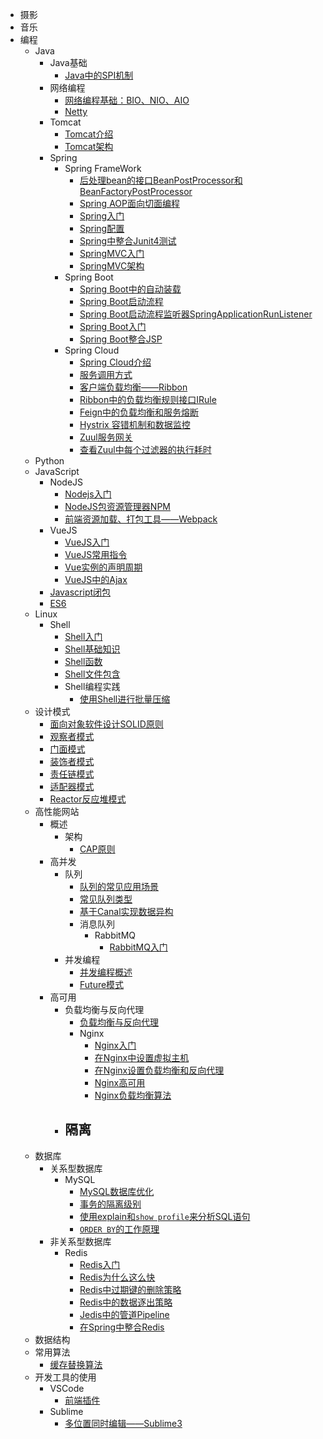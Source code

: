 - 摄影
- 音乐
- 编程
  - Java
    - Java基础
      - [Java中的SPI机制](./docs/programming/java/Java_base/SPI_specification_in_Java.md)
    - 网络编程
      - [网络编程基础：BIO、NIO、AIO](./docs/programming/java/Network_programming/Network_programming_basics.md)
      - [Netty](./docs/programming/java/Network_programming/Netty.md)
    - Tomcat
      - [Tomcat介绍](./docs/programming/java/tomcat/Introduction_of_Tomcat.md)
      - [Tomcat架构](./docs/programming/java/tomcat/Tomcat_architecture.md)
    - Spring
      - Spring FrameWork
        - [后处理bean的接口BeanPostProcessor和BeanFactoryPostProcessor](./docs/programming/java/spring/spring_framework/Post-processing_bean_interfaces_BeanPostProcessor_and_BeanFactoryPostProcessor.md)
        - [Spring AOP面向切面编程](./docs/programming/java/spring/spring_framework/Spring_AOP-Aspect_Oriented_Programming.md)
        - [Spring入门](./docs/programming/java/spring/spring_framework/Getting_started_with_Spring.md)
        - [Spring配置](./docs/programming/java/spring/spring_framework/Spring_configuration.md)
        - [Spring中整合Junit4测试](./docs/programming/java/spring/spring_framework/Test_with_Junit4_in_Spring.md)
        - [SpringMVC入门](./docs/programming/java/spring/spring_framework/Getting_started_with_SpringMVC.md)
        - [SpringMVC架构](./docs/programming/java/spring/spring_framework/SpringMVC_architecture.md)
      - Spring Boot
        - [Spring Boot中的自动装载](./docs/programming/java/spring/spring_boot/Automatic_loading_mechanism_in_Spring_Boot.md)
        - [Spring Boot启动流程](./docs/programming/java/spring/spring_boot/Spring_Boot_startup_process.md)
        - [Spring Boot启动流程监听器SpringApplicationRunListener](./docs/programming/java/spring/spring_boot/Spring_Boot_startup_process_monitor-SpringApplicationRunListener.md)
        - [Spring Boot入门](./docs/programming/java/spring/spring_boot/Getting_started_with_Spring_Boot.md)
        - [Spring Boot整合JSP](./docs/programming/java/spring/spring_boot/Use_JSP_in_Spring_Boot.md)
      - Spring Cloud
        - [Spring Cloud介绍](./docs/programming/java/spring/spring_cloud/Introduction_to_Spring_Cloud.md)
        - [服务调用方式](./docs/programming/java/spring/spring_cloud/Service_calling_method.md)
        - [客户端负载均衡——Ribbon](./docs/programming/java/spring/spring_cloud/Load_balancing-Ribbon.md)
        - [Ribbon中的负载均衡规则接口IRule](./docs/programming/java/spring/spring_cloud/Load_balancing_rules_interface-IRule_in_Ribbon.md)
        - [Feign中的负载均衡和服务熔断](./docs/programming/java/spring/spring_cloud/Load_balancing_and_service_fuse_in_Feign.md)
        - [Hystrix 容错机制和数据监控](./docs/programming/java/spring/spring_cloud/Fault_tolerance_mechanism_and_data_monitoring_in_Hystrix.md)
        - [Zuul服务网关](./docs/programming/java/spring/spring_cloud/Service_Gateway-Zuul.md)
        - [查看Zuul中每个过滤器的执行耗时](./docs/programming/java/spring/spring_cloud/View_the_execution_time_of_each_filter_in_Zuul.md)
  - Python
  - JavaScript
    - NodeJS
      - [Nodejs入门](./docs/programming/JavaScript/nodejs/Getting_started_with_nodejs.md)
      - [NodeJS包资源管理器NPM](./docs/programming/JavaScript/nodejs/Node_Package_Manager-NPM.md)
      - [前端资源加载、打包工具——Webpack](./docs/programming/JavaScript/nodejs/Front-end_resource_loading_and_packaging_tools-Webpack.md)
    - VueJS
      - [VueJS入门](./docs/programming/JavaScript/VueJS/Getting_started_with_VueJS.md)
      - [VueJS常用指令](./docs/programming/JavaScript/VueJS/Common_commands-VueJS.md)
      - [Vue实例的声明周期](./docs/programming/JavaScript/VueJS/Vue_instance_life_cycle.md)
      - [VueJS中的Ajax](./docs/programming/JavaScript/VueJS/Ajax_in_VueJS.md)
    - [Javascript闭包](./docs/programming/JavaScript/Closures_in_JavaScript.md)
    - [ES6](./docs/programming/JavaScript/ES6.md)
  - Linux
    - Shell
      - [Shell入门](./docs/programming/linux/shell/Getting_startted_with_Shell.md)
      - [Shell基础知识](./docs/programming/linux/shell/Basic_knowledge_of_Shell_programming.md)
      - [Shell函数](./docs/programming/linux/shell/Functions_in_Shell.md)
      - [Shell文件包含](./docs/programming/linux/shell/Shell_file_contains.md)
      - Shell编程实践
        - [使用Shell进行批量压缩](./docs/programming/linux/shell/Shell_programming_practice/Use_Shell_for_batch_compression.md)
  - 设计模式
    - [面向对象软件设计SOLID原则](./docs/programming/Design_Patterns/The_principles_of_object-oriented_software_design.md)
    - [观察者模式](./docs/programming/Design_Patterns/Observer_pattern.md)
    - [门面模式](./docs/programming/Design_Patterns/Facade_pattern.md)
    - [装饰者模式](./docs/programming/Design_Patterns/Decorator_pattern.md)
    - [责任链模式](./docs/programming/Design_Patterns/Chain_of_responsibility_pattern.md)
    - [适配器模式](./docs/programming/Design_Patterns/Adapter_pattern.md)
    - [Reactor反应堆模式](./docs/programming/Design_Patterns/Reactor_pattern.md)
  - 高性能网站
    - 概述
      - 架构
        - [CAP原则](./docs/programming/high_performance_website/overview/Architecture/CAP_Principle.md)
    - 高并发
      - 队列
        - [队列的常见应用场景](./docs/programming/high_performance_website/high_concurrency/queue/common_application_scenarios_of_Nginx.md)
        - [常见队列类型](./docs/programming/high_performance_website/high_concurrency/queue/common_queue_types.md)
        - [基于Canal实现数据异构](./docs/programming/high_performance_website/high_concurrency/queue/realizing_data_heterogeneity_based_on_Canal.md)
        - 消息队列
          - RabbitMQ
            - [RabbitMQ入门](./docs/programming/high_performance_website/high_concurrency/queue/message_queue/RabbitMQ/Getting_started_with_RabbitMQ.md)
      - 并发编程
        - [并发编程概述](./docs/programming/high_performance_website/high_concurrency/asynchronous_concurrency/Overview.md)
        - [Future模式](./docs/programming/high_performance_website/high_concurrency/asynchronous_concurrency/Future_mode.md)
    - 高可用
      - 负载均衡与反向代理
        - [负载均衡与反向代理](./docs/programming/high_performance_website/high_availability/load_balancing_and_reverse_proxy/load_balancing_and_reverse_proxy.md)
        - Nginx
          - [Nginx入门](./docs/programming/high_performance_website/high_availability/load_balancing_and_reverse_proxy/nginx/Getting_started_with_nginx.md)
          - [在Nginx中设置虚拟主机](./docs/programming/high_performance_website/high_availability/load_balancing_and_reverse_proxy/nginx/Set_up_virtual_hosts_in_Nginx.md)
          - [在Nginx设置负载均衡和反向代理](./docs/programming/high_performance_website/high_availability/load_balancing_and_reverse_proxy/nginx/the_configuration_of_load_balancing_and_reverse_prohigh_concurrencyxy_in_Nginx.md)
          - [Nginx高可用](./docs/programming/high_performance_website/high_availability/load_balancing_and_reverse_proxy/nginx/Nginx_high_availability.md)
          - [Nginx负载均衡算法](./docs/programming/high_performance_website/high_availability/load_balancing_and_reverse_proxy/nginx/Load_balancing_algorithm-Nginx.md)
      - 隔离
        - 
  - 数据库
    - 关系型数据库
      - MySQL
        - [MySQL数据库优化](./docs/programming/database/relational_database/MySQL_optimization.md)
        - [事务的隔离级别](./docs/programming/database/relational_database/The_isolation_level_of_transaction.md)
        - [使用explain和`show profile`来分析SQL语句](./docs/programming/database/relational_database/Use_explain_and_show-profile_to_analyze_SQL_statements.md)
        - [`ORDER BY`的工作原理](./docs/programming/database/relational_database/How_order_by_works.md)
    - 非关系型数据库
      - Redis
        - [Redis入门](./docs/programming/database/NoSQL/redis/getting_started_with_redis.md)
        - [Redis为什么这么快](./docs/programming/database/NoSQL/redis/Reasons_why_Redis_is_so_fast.md)
        - [Redis中过期键的删除策略](./docs/programming/database/NoSQL/redis/Deletion_strategy_of_expired_keys_in_Redis.md)
        - [Redis中的数据逐出策略](./docs/programming/database/NoSQL/redis/Data_eviction_strategy_in_Redis.md)
        - [Jedis中的管道Pipeline](./docs/programming/database/NoSQL/redis/Jedis_pipeline.md)
        - [在Spring中整合Redis](./docs/programming/database/NoSQL/redis/Use_redis_in_Spring_Framework.md)
  - 数据结构
  - 常用算法
    - [缓存替换算法](./docs/programming/algorithm/Cache_algorithm.md)
  - 开发工具的使用
    - VSCode
      - [前端插件](./docs/programming/The_use_of_development_tools/VSCode/Front-end_plugin.md)
    - Sublime
      - [多位置同时编辑——Sublime3](./docs/programming/The_use_of_development_tools/Sublime/Simultaneous_editing_in_multiple_locations-Sublime3.md)
